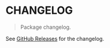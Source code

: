 # CHANGELOG

> Package changelog.

See [GitHub Releases](https://github.com/stdlib-js/math-base-special-sincos/releases) for the changelog.